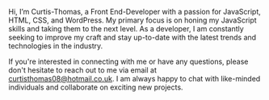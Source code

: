 Hi, I’m Curtis-Thomas, a Front End-Developer with a passion for JavaScript, HTML, CSS, and WordPress. My primary focus is on honing my JavaScript skills and taking them to the next level. As a developer, I am constantly seeking to improve my craft and stay up-to-date with the latest trends and technologies in the industry.

If you're interested in connecting with me or have any questions, please don't hesitate to reach out to me via email at curtisthomas08@hotmail.co.uk. I am always happy to chat with like-minded individuals and collaborate on exciting new projects.

<!---
Curtis-Thomas/Curtis-Thomas is a ✨ special ✨ repository because its `README.md` (this file) appears on your GitHub profile.
You can click the Preview link to take a look at your changes.
--->
